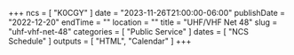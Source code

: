 +++
ncs = [ "K0CGY" ]
date = "2023-11-26T21:00:00-06:00"
publishDate = "2022-12-20"
endTime = ""
location = ""
title = "UHF/VHF Net 48"
slug = "uhf-vhf-net-48"
categories = [ "Public Service" ]
dates = [ "NCS Schedule" ]
outputs = [ "HTML", "Calendar" ]
+++
